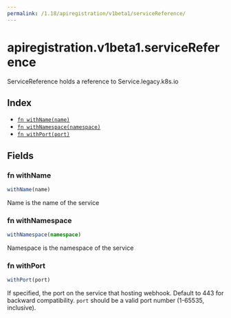 ```yaml
---
permalink: /1.18/apiregistration/v1beta1/serviceReference/
---
```


# apiregistration.v1beta1.serviceReference

ServiceReference holds a reference to Service.legacy.k8s.io

## Index

* [`fn withName(name)`](#fn-withname)
* [`fn withNamespace(namespace)`](#fn-withnamespace)
* [`fn withPort(port)`](#fn-withport)

## Fields

### fn withName

```ts
withName(name)
```

Name is the name of the service

### fn withNamespace

```ts
withNamespace(namespace)
```

Namespace is the namespace of the service

### fn withPort

```ts
withPort(port)
```

If specified, the port on the service that hosting webhook. Default to 443 for backward compatibility. `port` should be a valid port number (1-65535, inclusive).